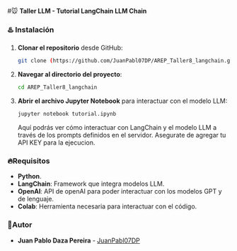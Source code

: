 #🐭 **Taller LLM - Tutorial LangChain LLM Chain**

### ♨️ Instalación

1. **Clonar el repositorio** desde GitHub:
   ```bash
   git clone (https://github.com/JuanPabl07DP/AREP_Taller8_langchain.git)
   ```
2. **Navegar al directorio del proyecto**:
   ```bash
   cd AREP_Taller8_langchain
   ```
3. **Abrir el archivo Jupyter Notebook** para interactuar con el modelo LLM:

   ```bash
   jupyter notebook tutorial.ipynb
   ```

   Aquí podrás ver cómo interactuar con LangChain y el modelo LLM a través de los prompts definidos en el servidor. Asegurate de agregar tu API KEY para la ejecucion.

### 🔥Requisitos

- **Python**.
- **LangChain**: Framework que integra modelos LLM.
- **OpenAI**: API de openAI para poder interactuar con los modelos GPT y de lenguaje.
- **Colab**: Herramienta necesaria para interactuar con el código.

### 🍄Autor

* **Juan Pablo Daza Pereira** - [JuanPabl07DP](https://github.com/JuanPabl07DP)

